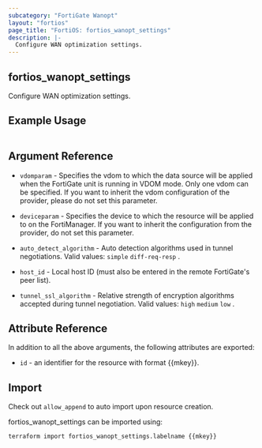 ```yaml
---
subcategory: "FortiGate Wanopt"
layout: "fortios"
page_title: "FortiOS: fortios_wanopt_settings"
description: |-
  Configure WAN optimization settings.
---
```


## fortios_wanopt_settings
Configure WAN optimization settings.

## Example Usage

```hcl

```

## Argument Reference
* `vdomparam` - Specifies the vdom to which the data source will be applied when the FortiGate unit is running in VDOM mode. Only one vdom can be specified. If you want to inherit the vdom configuration of the provider, please do not set this parameter.
* `deviceparam` - Specifies the device to which the resource will be applied to on the FortiManager. If you want to inherit the configuration from the provider, do not set this parameter.

* `auto_detect_algorithm` - Auto detection algorithms used in tunnel negotiations. Valid values: `simple` `diff-req-resp` .
* `host_id` - Local host ID (must also be entered in the remote FortiGate's peer list).
* `tunnel_ssl_algorithm` - Relative strength of encryption algorithms accepted during tunnel negotiation. Valid values: `high` `medium` `low` .

## Attribute Reference

In addition to all the above arguments, the following attributes are exported:
* `id` - an identifier for the resource with format {{mkey}}.

## Import

Check out `allow_append` to auto import upon resource creation.

fortios_wanopt_settings can be imported using:
```sh
terraform import fortios_wanopt_settings.labelname {{mkey}}
```
